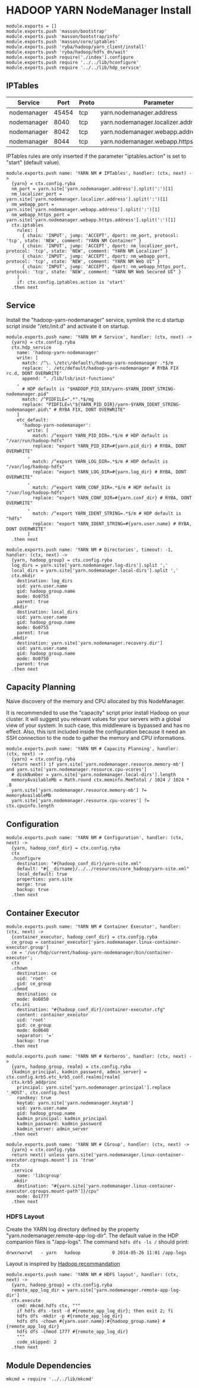 
# HADOOP YARN NodeManager Install

    module.exports = []
    module.exports.push 'masson/bootstrap'
    module.exports.push 'masson/bootstrap/info'
    module.exports.push 'masson/core/iptables'
    module.exports.push 'ryba/hadoop/yarn_client/install'
    module.exports.push 'ryba/hadoop/hdfs_dn/wait'
    module.exports.push require('./index').configure
    module.exports.push require '../../lib/hconfigure'
    module.exports.push require '../../lib/hdp_service'

## IPTables

| Service    | Port | Proto  | Parameter                          |
|------------|------|--------|------------------------------------|
| nodemanager | 45454 | tcp  | yarn.nodemanager.address           | x
| nodemanager | 8040  | tcp  | yarn.nodemanager.localizer.address |
| nodemanager | 8042  | tcp  | yarn.nodemanager.webapp.address    |
| nodemanager | 8044  | tcp  | yarn.nodemanager.webapp.https.address    |

IPTables rules are only inserted if the parameter "iptables.action" is set to 
"start" (default value).

    module.exports.push name: 'YARN NM # IPTables', handler: (ctx, next) ->
      {yarn} = ctx.config.ryba
      nm_port = yarn.site['yarn.nodemanager.address'].split(':')[1]
      nm_localizer_port = yarn.site['yarn.nodemanager.localizer.address'].split(':')[1]
      nm_webapp_port = yarn.site['yarn.nodemanager.webapp.address'].split(':')[1]
      nm_webapp_https_port = yarn.site['yarn.nodemanager.webapp.https.address'].split(':')[1]
      ctx.iptables
        rules: [
          { chain: 'INPUT', jump: 'ACCEPT', dport: nm_port, protocol: 'tcp', state: 'NEW', comment: "YARN NM Container" }
          { chain: 'INPUT', jump: 'ACCEPT', dport: nm_localizer_port, protocol: 'tcp', state: 'NEW', comment: "YARN NM Localizer" }
          { chain: 'INPUT', jump: 'ACCEPT', dport: nm_webapp_port, protocol: 'tcp', state: 'NEW', comment: "YARN NM Web UI" }
          { chain: 'INPUT', jump: 'ACCEPT', dport: nm_webapp_https_port, protocol: 'tcp', state: 'NEW', comment: "YARN NM Web Secured UI" }
        ]
        if: ctx.config.iptables.action is 'start'
      .then next

## Service

Install the "hadoop-yarn-nodemanager" service, symlink the rc.d startup script
inside "/etc/init.d" and activate it on startup.

    module.exports.push name: 'YARN NM # Service', handler: (ctx, next) ->
      {yarn} = ctx.config.ryba
      ctx.hdp_service
        name: 'hadoop-yarn-nodemanager'
        write: [
          match: /^\. \/etc\/default\/hadoop-yarn-nodemanager .*$/m
          replace: '. /etc/default/hadoop-yarn-nodemanager # RYBA FIX rc.d, DONT OVERWRITE'
          append: ". /lib/lsb/init-functions"
        ,
          # HDP default is "$HADOOP_PID_DIR/yarn-$YARN_IDENT_STRING-nodemanager.pid"
          match: /^PIDFILE=".*".*$/mg
          replace: "PIDFILE=\"${YARN_PID_DIR}/yarn-$YARN_IDENT_STRING-nodemanager.pid\" # RYBA FIX, DONT OVERWRITE"
        ]
        etc_default:
          'hadoop-yarn-nodemanager': 
            write: [
              match: /^export YARN_PID_DIR=.*$/m # HDP default is "/var/run/hadoop-hdfs"
              replace: "export YARN_PID_DIR=#{yarn.pid_dir} # RYBA, DONT OVERWRITE"
            ,
              match: /^export YARN_LOG_DIR=.*$/m # HDP default is "/var/log/hadoop-hdfs"
              replace: "export YARN_LOG_DIR=#{yarn.log_dir} # RYBA, DONT OVERWRITE"
            ,
              match: /^export YARN_CONF_DIR=.*$/m # HDP default is "/var/log/hadoop-hdfs"
              replace: "export YARN_CONF_DIR=#{yarn.conf_dir} # RYBA, DONT OVERWRITE"
            ,
              match: /^export YARN_IDENT_STRING=.*$/m # HDP default is "hdfs"
              replace: "export YARN_IDENT_STRING=#{yarn.user.name} # RYBA, DONT OVERWRITE"
            ]
      .then next

    module.exports.push name: 'YARN NM # Directories', timeout: -1, handler: (ctx, next) ->
      {yarn, hadoop_group} = ctx.config.ryba
      log_dirs = yarn.site['yarn.nodemanager.log-dirs'].split ','
      local_dirs = yarn.site['yarn.nodemanager.local-dirs'].split ','
      ctx.mkdir
        destination: log_dirs
        uid: yarn.user.name
        gid: hadoop_group.name
        mode: 0o0755
        parent: true
      .mkdir
        destination: local_dirs
        uid: yarn.user.name
        gid: hadoop_group.name
        mode: 0o0755
        parent: true
      .mkdir
        destination: yarn.site['yarn.nodemanager.recovery.dir'] 
        uid: yarn.user.name
        gid: hadoop_group.name
        mode: 0o0750
        parent: true
      .then next

## Capacity Planning

Naive discovery of the memory and CPU allocated by this NodeManager.

It is recommended to use the "capacity" script prior install Hadoop on
your cluster. It will suggest you relevant values for your servers with a
global view of your system. In such case, this middleware is bypassed and has
no effect. Also, this isnt included inside the configuration because it need an
SSH connection to the node to gather the memory and CPU informations.

    module.exports.push name: 'YARN NM # Capacity Planning', handler: (ctx, next) ->
      {yarn} = ctx.config.ryba
      return next() if yarn.site['yarn.nodemanager.resource.memory-mb'] and yarn.site['yarn.nodemanager.resource.cpu-vcores']
      # diskNumber = yarn.site['yarn.nodemanager.local-dirs'].length
      memoryAvailableMb = Math.round ctx.meminfo.MemTotal / 1024 / 1024 * .8
      yarn.site['yarn.nodemanager.resource.memory-mb'] ?= memoryAvailableMb
      yarn.site['yarn.nodemanager.resource.cpu-vcores'] ?= ctx.cpuinfo.length

## Configuration

    module.exports.push name: 'YARN NM # Configuration', handler: (ctx, next) ->
      {yarn, hadoop_conf_dir} = ctx.config.ryba
      ctx
      .hconfigure
        destination: "#{hadoop_conf_dir}/yarn-site.xml"
        default: "#{__dirname}/../../resources/core_hadoop/yarn-site.xml"
        local_default: true
        properties: yarn.site
        merge: true
        backup: true
      .then next

## Container Executor

    module.exports.push name: 'YARN NM # Container Executor', handler: (ctx, next) ->
      {container_executor, hadoop_conf_dir} = ctx.config.ryba
      ce_group = container_executor['yarn.nodemanager.linux-container-executor.group']
      ce = '/usr/hdp/current/hadoop-yarn-nodemanager/bin/container-executor';
      ctx
      .chown
        destination: ce
        uid: 'root'
        gid: ce_group
      .chmod
        destination: ce
        mode: 0o6050
      ctx.ini
        destination: "#{hadoop_conf_dir}/container-executor.cfg"
        content: container_executor
        uid: 'root'
        gid: ce_group
        mode: 0o0640
        separator: '='
        backup: true
      .then next

    module.exports.push name: 'YARN NM # Kerberos', handler: (ctx, next) ->
      {yarn, hadoop_group, realm} = ctx.config.ryba
      {kadmin_principal, kadmin_password, admin_server} = ctx.config.krb5.etc_krb5_conf.realms[realm]
      ctx.krb5_addprinc 
        principal: yarn.site['yarn.nodemanager.principal'].replace '_HOST', ctx.config.host
        randkey: true
        keytab: yarn.site['yarn.nodemanager.keytab']
        uid: yarn.user.name
        gid: hadoop_group.name
        kadmin_principal: kadmin_principal
        kadmin_password: kadmin_password
        kadmin_server: admin_server
      .then next

    module.exports.push name: 'YARN NM # CGroup', handler: (ctx, next) ->
      {yarn} = ctx.config.ryba
      return next() unless yarn.site['yarn.nodemanager.linux-container-executor.cgroups.mount'] is 'true'
      ctx
      .service
        name: 'libcgroup'
      .mkdir
        destination: "#{yarn.site['yarn.nodemanager.linux-container-executor.cgroups.mount-path']}/cpu"
        mode: 0o1777
      .then next

### HDFS Layout

Create the YARN log directory defined by the property 
"yarn.nodemanager.remote-app-log-dir". The default value in the HDP companion
files is "/app-logs". The command `hdfs dfs -ls /` should print:

```
drwxrwxrwt   - yarn   hadoop            0 2014-05-26 11:01 /app-logs
```

Layout is inspired by [Hadoop recommandation](http://hadoop.apache.org/docs/r2.1.0-beta/hadoop-project-dist/hadoop-common/ClusterSetup.html)

    module.exports.push name: 'YARN NM # HDFS layout', handler: (ctx, next) ->
      {yarn, hadoop_group} = ctx.config.ryba
      remote_app_log_dir = yarn.site['yarn.nodemanager.remote-app-log-dir']
      ctx.execute
        cmd: mkcmd.hdfs ctx, """
        if hdfs dfs -test -d #{remote_app_log_dir}; then exit 2; fi
        hdfs dfs -mkdir -p #{remote_app_log_dir}
        hdfs dfs -chown #{yarn.user.name}:#{hadoop_group.name} #{remote_app_log_dir}
        hdfs dfs -chmod 1777 #{remote_app_log_dir}
        """
        code_skipped: 2
      .then next

## Module Dependencies

    mkcmd = require '../../lib/mkcmd'

